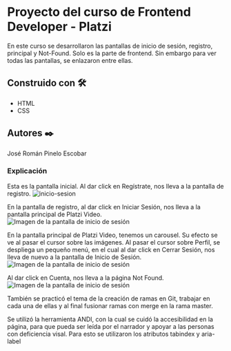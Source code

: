 # Proyecto del curso de Frontend Developer - Platzi

En este curso se desarrollaron las pantallas de inicio de sesión, registro, principal y Not-Found. Solo es la parte de frontend. Sin embargo para ver todas las pantallas, se enlazaron entre ellas.


## Construido con 🛠️

* HTML
* CSS


## Autores ✒️

José Román Pinelo Escobar


### Explicación

Esta es la pantalla inicial. Al dar click en Regístrate, nos lleva a la pantalla de registro.
![inicio-sesion](https://user-images.githubusercontent.com/71656431/104994519-387f0580-59ea-11eb-948a-b7d5def7d691.jpg)

En la pantalla de registro, al dar click en Iniciar Sesión, nos lleva a la pantalla principal de Platzi Video.
![Imagen de la pantalla de inicio de sesión](assets/registro.jpg)

En la pantalla principal de Platzi Video, tenemos un carousel. Su efecto se ve al pasar el cursor sobre las imágenes. Al pasar el cursor sobre Perfil, se despliega un pequeño menú, en el cual al dar click en Cerrar Sesión, nos lleva de nuevo a la pantalla de Inicio de Sesión.
![Imagen de la pantalla de inicio de sesión](assets/principal.jpg)

Al dar click en Cuenta, nos lleva a la página Not Found.
![Imagen de la pantalla de inicio de sesión](assets/not-found.jpg)


También se practicó el tema de la creación de ramas en Git, trabajar en cada una de ellas y al final fusionar ramas con merge en la rama master.

Se utilizó la herramienta ANDI, con la cual se cuidó la accesibilidad en la página, para que pueda ser leída por el narrador y apoyar a las personas con deficiencia visal. Para esto se utilizaron los atributos tabindex y aria-label